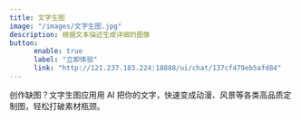 ```yaml
---
title: 文字生图
image: "/images/文字生图.jpg"
description: 根据文本描述生成详细的图像
button:
      enable: true
      label: "立即体验"
      link: "http://121.237.183.224:18888/ui/chat/137cf479eb5afd84"
---
```


创作缺图？文字生图应用用 AI 把你的文字，快速变成动漫、风景等各类高品质定制图，轻松打破素材瓶颈。
